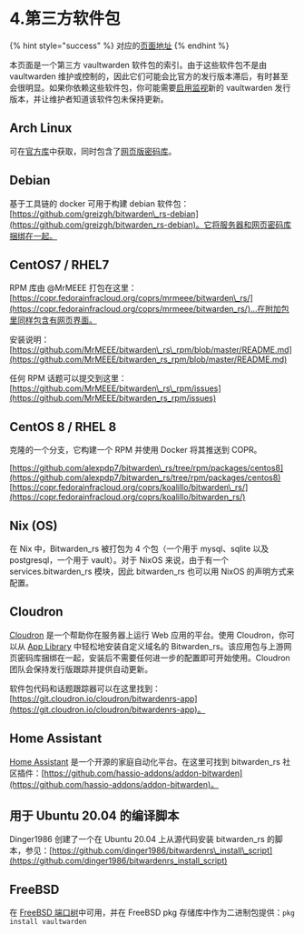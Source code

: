 # 4.第三方软件包

{% hint style="success" %}
对应的[页面地址](https://github.com/dani-garcia/vaultwarden/wiki/Third-party-packages)
{% endhint %}

本页面是一个第三方 vaultwarden 软件包的索引。由于这些软件包不是由 vaultwarden 维护或控制的，因此它们可能会比官方的发行版本滞后，有时甚至会很明显。如果你依赖这些软件包，你可能需要[启用监视](https://docs.github.com/en/github/managing-subscriptions-and-notifications-on-github/viewing-your-subscriptions#configuring-your-watch-settings-for-an-individual-repository)新的 vaultwarden 发行版本，并让维护者知道该软件包未保持更新。

## Arch Linux

可在[官方库](https://archlinux.org/packages/community/x86_64/vaultwarden/)中获取，同时包含了[网页版密码库](https://archlinux.org/packages/community/any/vaultwarden-web/)。

## Debian

基于工具链的 docker 可用于构建 debian 软件包：[https://github.com/greizgh/bitwarden\_rs-debian](https://github.com/greizgh/bitwarden_rs-debian)。它将服务器和网页密码库捆绑在一起。

## CentOS7 / RHEL7

RPM 库由 @MrMEEE 打包在这里：[https://copr.fedorainfracloud.org/coprs/mrmeee/bitwarden\_rs/](https://copr.fedorainfracloud.org/coprs/mrmeee/bitwarden_rs/)...在附加包里同样包含有网页界面。

安装说明：[https://github.com/MrMEEE/bitwarden\_rs\_rpm/blob/master/README.md](https://github.com/MrMEEE/bitwarden_rs_rpm/blob/master/README.md)

任何 RPM 话题可以提交到这里：[https://github.com/MrMEEE/bitwarden\_rs\_rpm/issues](https://github.com/MrMEEE/bitwarden_rs_rpm/issues)

## CentOS 8 / RHEL 8

克隆的一个分支，它构建一个 RPM 并使用 Docker 将其推送到 COPR。

[https://github.com/alexpdp7/bitwarden\_rs/tree/rpm/packages/centos8](https://github.com/alexpdp7/bitwarden_rs/tree/rpm/packages/centos8) [https://copr.fedorainfracloud.org/coprs/koalillo/bitwarden\_rs/](https://copr.fedorainfracloud.org/coprs/koalillo/bitwarden_rs/)

## Nix \(OS\)

在 Nix 中，Bitwarden\_rs 被打包为 4 个包（一个用于 mysql、sqlite 以及 postgresql，一个用于 vault）。对于 NixOS 来说，由于有一个 services.bitwarden\_rs 模块，因此 bitwarden\_rs 也可以用 NixOS 的声明方式来配置。

## Cloudron

[Cloudron](https://cloudron.io/) 是一个帮助你在服务器上运行 Web 应用的平台。使用 Cloudron，你可以从 [App Library](https://cloudron.io/store/com.github.bitwardenrs.html) 中轻松地安装自定义域名的 Bitwarden\_rs。该应用包与上游网页密码库捆绑在一起，安装后不需要任何进一步的配置即可开始使用。Cloudron 团队会保持发行版跟踪并提供自动更新。

软件包代码和话题跟踪器可以在这里找到：[https://git.cloudron.io/cloudron/bitwardenrs-app](https://git.cloudron.io/cloudron/bitwardenrs-app)。

## Home Assistant <a id="home-assistant"></a>

[Home Assistant](https://www.home-assistant.io/) 是一个开源的家庭自动化平台。在这里可找到 bitwarden\_rs 社区插件：[https://github.com/hassio-addons/addon-bitwarden](https://github.com/hassio-addons/addon-bitwarden)。

## 用于 Ubuntu 20.04 的编译脚本 <a id="build-script-for-ubuntu-20-04"></a>

Dinger1986 创建了一个在 Ubuntu 20.04 上从源代码安装 bitwarden\_rs 的脚本，参见：[https://github.com/dinger1986/bitwardenrs\_install\_script](https://github.com/dinger1986/bitwardenrs_install_script)

## FreeBSD

在 [FreeBSD 端口树](https://www.freshports.org/security/vaultwarden/)中可用，并在 FreeBSD pkg 存储库中作为二进制包提供：`pkg install vaultwarden`

